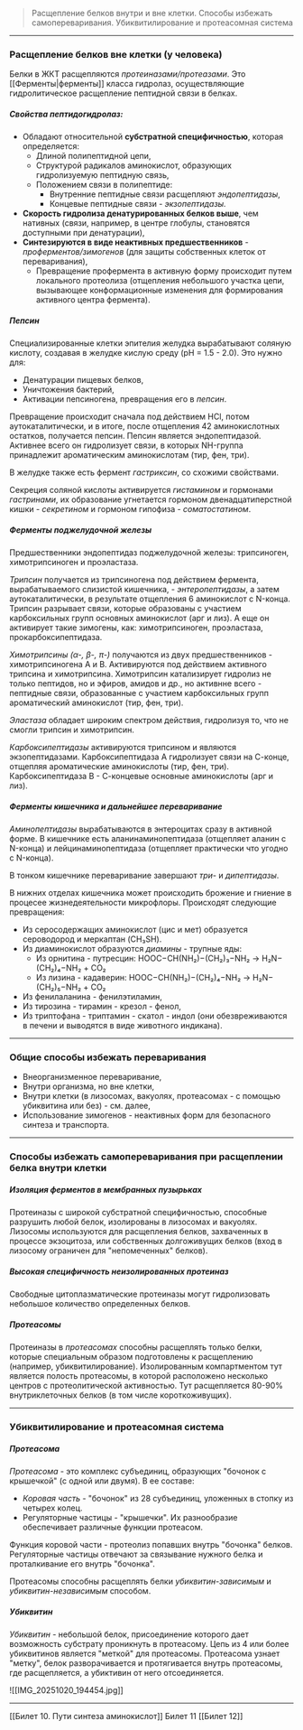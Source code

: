 
> Расщепление белков внутри и вне клетки. Способы избежать самопереваривания. Убиквитилирование и протеасомная система

---

### Расщепление белков вне клетки (у человека)

Белки в ЖКТ расщепляются *протеиназами/протеазами*. Это [[Ферменты|ферменты]] класса гидролаз, осуществляющие гидролитическое расщепление пептидной связи в белках.

##### Свойства пептидогидролаз:

- Обладают относительной **субстратной специфичностью**, которая определяется:
	- Длиной полипептидной цепи,
	- Структурой радикалов аминокислот, образующих гидролизуемую пептидную связь,
	- Положением связи в полипептиде:
		- Внутренние пептидные связи расщепляют *эндопептидазы*,
		- Концевые пептидные связи - *экзопептидазы.*
- **Скорость гидролиза денатурированных белков выше**, чем нативных (связи, например, в центре глобулы, становятся доступными при денатурации),
- **Синтезируются в виде неактивных предшественников** - *проферментов/зимогенов* (для защиты собственных клеток от переваривания),
	- Превращение профермента в активную форму происходит путем локального протеолиза (отщепления небольшого участка цепи, вызывающее конформационные изменения для формирования активного центра фермента).

##### Пепсин

Специализированные клетки эпителия желудка вырабатывают соляную кислоту, создавая в желудке кислую среду (рН = 1.5 - 2.0). Это нужно для: 
- Денатурации пищевых белков, 
- Уничтожения бактерий,
- Активации пепсиногена, превращения его в *пепсин*. 

Превращение происходит сначала под действием HCl, потом аутокаталитически, и в итоге, после отщепления 42 аминокислотных остатков, получается пепсин. Пепсин является эндопептидазой. Активнее всего он гидролизует связи, в которых NH-группа принадлежит ароматическим аминокислотам (тир, фен, три). 

В желудке также есть фермент *гастриксин*, со схожими свойствами.

Секреция соляной кислоты активируется *гистамином* и гормонами *гастринами*, их образование угнетается гормоном двенадцатиперстной кишки - *секретином* и гормоном гипофиза - *соматостатином*.

##### Ферменты поджелудочной железы

Предшественники эндопептидаз поджелудочной железы: трипсиноген, химотрипсиноген и проэластаза. 

*Трипсин* получается из трипсиногена под действием фермента, вырабатываемого слизистой кишечника, - *энтеропептидазы*, а затем аутокаталитически, в результате отщепления 6 аминокислот с N-конца. Трипсин разрывает связи, которые образованы с участием карбоксильных групп основных аминокислот (арг и лиз). А еще он активирует такие зимогены, как: химотрипсиноген, проэластаза, прокарбоксипептидаза.

*Химотрипсины* *(α-, β-, π-)* получаются из двух предшественников - химотрипсиногена А и В. Активируются под действием активного трипсина и химотрипсина. Химотрипсин катализирует гидролиз не только пептидов, но и эфиров, амидов и др., но активнне всего - пептидные связи, образованные с участием карбоксильных групп ароматический аминокислот (тир, фен, три).

*Эластаза* обладает широким спектром действия, гидролизуя то, что не смогли трипсин и химотрипсин.

*Карбоксипептидазы* активируются трипсином и являются экзопептидазами. Карбоксипептидаза А гидролизует связи на С-конце, отщепляя ароматические аминокислоты (тир, фен, три). Карбоксипептидаза В - С-концевые основные аминокислоты (арг и лиз). 

##### Ферменты кишечника и дальнейшее переваривание

*Аминопептидазы* вырабатываются в энтероцитах сразу в активной форме. В кишечнике есть аланинаминопептидаза (отщепляет аланин с N-конца) и лейцинаминопептидаза (отщепляет практически что угодно с N-конца). 

В тонком кишечнике переваривание завершают *три-* и *дипептидазы*.

В нижних отделах кишечника может происходить брожение и гниение в процесее жизнедеятельности микрофлоры. Происходят следующие превращения:
- Из серосодержащих аминокислот (цис и мет) образуется сероводород и меркаптан (CH₃SH). 
- Из диаминокислот образуются *диамины* - трупные яды: 
	- Из орнитина - путресцин: 
		HOOC−CH(NH₂)−(CH₂)₃−NH₂ → H₂N−(CH₂)₄−NH₂ + CO₂ 
	- Из лизина - кадаверин:
		HOOC−CH(NH₂)−(CH₂)₄−NH₂ → H₂N−(CH₂)₅−NH₂ + CO₂
- Из фенилаланина - фенилэтиламин,
- Из тирозина - тирамин - крезол - фенол,
- Из триптофана - триптамин - скатол - индол (они обезвреживаются в печени и выводятся в виде животного индикана).

---

### Общие способы избежать переваривания

- Внеорганизменное переваривание,
- Внутри организма, но вне клетки,
- Внутри клетки (в лизосомах, вакуолях, протеасомах - с помощью убиквитина или без) - см. далее,
- Использование зимогенов - неактивных форм для безопасного синтеза и транспорта.

---

### Способы избежать самопереваривания при расщеплении белка внутри клетки

##### Изоляция ферментов в мембранных пузырьках

Протеиназы с широкой субстратной специфичностью, способные разрушить любой белок, изолированы в лизосомах и вакуолях. Лизосомы используются для расщепления белков, захваченных в процессе экзоцитоза, или собственных долгоживущих белков (вход в лизосому ограничен для "непомеченных" белков).

##### Высокая специфичность неизолированных протеиназ

Свободные цитоплазматические протеиназы могут гидролизовать небольшое количество определенных белков.

##### Протеасомы

Протеиназы в *протеасомах* способны расщеплять только белки, которые специальным образом подготовлены к расщеплению (например, убиквитилирование). Изолированным компартментом тут является полость протеасомы, в которой расположено несколько центров с протеолитической активностью. Тут расщепляется 80-90% внутриклеточных белков (в том числе короткоживущих). 

---

### Убиквитилирование и протеасомная система

##### Протеасома

*Протеасома* - это комплекс субъединиц, образующих "бочонок с крышечкой" (с одной или двумя). В ее составе:
- *Коровая часть* - "бочонок" из 28 субъединиц, уложенных в стопку из четырех колец. 
- Регуляторные частицы - "крышечки". Их разнообразие обеспечивает различные функции протеасом.

Функция коровой части - протеолиз попавших внутрь "бочонка" белков. Регуляторные частицы отвечают за связывание нужного белка и проталкивание его внутрь "бочонка". 

Протеасомы способны расщеплять белки *убиквитин-зависимым* и *убиквитин-независимым* способом.

##### Убиквитин

*Убиквитин* - небольшой белок, присоединение которого дает возможность субстрату проникнуть в протеасому. Цепь из 4 или более убиквитинов является "меткой" для протеасомы. Протеасома узнает "метку", белок разворачивается и протягивается внутрь протеасомы, где расщепляется, а убиктивин от него отсоединяется.

![[IMG_20251020_194454.jpg]]

---
[[Билет 10. Пути синтеза аминокислот]]
Билет 11
[[Билет 12]]